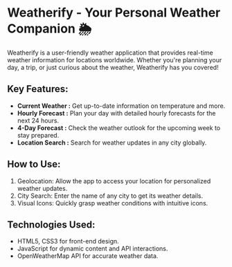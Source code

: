 # Weatherify - Your Personal Weather Companion 🌦️

Weatherify is a user-friendly weather application that provides real-time weather information for locations worldwide. Whether you're planning your day, a trip, or just curious about the weather, Weatherify has you covered!

## Key Features:

- **Current Weather :** Get up-to-date information on temperature and more.
- **Hourly Forecast :** Plan your day with detailed hourly forecasts for the next 24 hours.
- **4-Day Forecast :** Check the weather outlook for the upcoming week to stay prepared.
- **Location Search :** Search for weather updates in any city globally.

## How to Use:

1. Geolocation: Allow the app to access your location for personalized weather updates.
2. City Search: Enter the name of any city to get its weather details.
3. Visual Icons: Quickly grasp weather conditions with intuitive icons.

## Technologies Used:

- HTML5, CSS3 for front-end design.
- JavaScript for dynamic content and API interactions.
- OpenWeatherMap API for accurate weather data.
